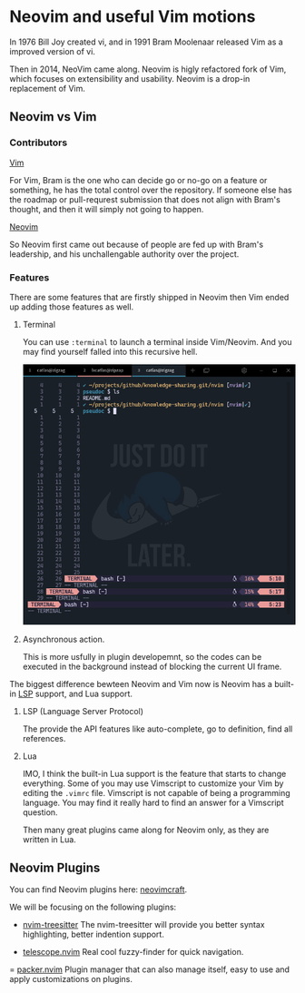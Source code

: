 # Neovim and useful Vim motions

In 1976 Bill Joy created vi, and in 1991 Bram Moolenaar released Vim as a
improved version of vi.

Then in 2014, NeoVim came along. Neovim is higly refactored fork of Vim,
which focuses on extensibility and usability. Neovim is a drop-in replacement
of Vim.

## Neovim vs Vim

### Contributors

[Vim](https://github.com/vim/vim/graphs/contributors)

For Vim, Bram is the one who can decide go or no-go on a feature or something,
he has the total control over the repository. If someone else has the roadmap
or pull-requrest submission that does not align with Bram's thought, and then
it will simply not going to happen.

[Neovim](https://github.com/neovim/neovim/graphs/contributors)

So Neovim first came out because of people are fed up with Bram's leadership,
and his unchallengable authority over the project.

### Features

There are some features that are firstly shipped in Neovim then Vim ended up
adding those features as well.

1. Terminal

    You can use `:terminal` to launch a terminal inside Vim/Neovim. And you may
    find yourself falled into this recursive hell.

    ![img](assets/vim-term.png)

1. Asynchronous action.

    This is more usfully in plugin developemnt, so the codes can be executed in
    the background instead of blocking the current UI frame.

The biggest difference bewteen Neovim and Vim now is Neovim has a built-in
[LSP](https://microsoft.github.io/language-server-protocol/) support, and Lua
support.

1. LSP (Language Server Protocol)

    The provide the API features like auto-complete, go to definition, find all
    references.

1. Lua

    IMO, I think the built-in Lua support is the feature that starts to change
    everything. Some of you may use Vimscript to customize your Vim by editing
    the `.vimrc` file. Vimscript is not capable of being a programming language.
    You may find it really hard to find an answer for a Vimscript question.
    
    Then many great plugins came along for Neovim only, as they are written in Lua.

## Neovim Plugins

You can find Neovim plugins here: [neovimcraft](https://neovimcraft.com/).

We will be focusing on the following plugins:

- [nvim-treesitter](https://github.com/nvim-treesitter/nvim-treesitter)
    The nvim-treesitter will provide you better syntax highlighting, better indention support.

- [telescope.nvim](https://github.com/nvim-telescope/telescope.nvim)
    Real cool fuzzy-finder for quick navigation.
    
= [packer.nvim](https://github.com/wbthomason/packer.nvim)
    Plugin manager that can also manage itself, easy to use and apply customizations on plugins.
